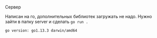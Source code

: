Сервер 

Написан на го, дополнительных библиотек загружать не надо. 
Нужно зайти в папку server и сделать `go run .`

`go version: go1.13.3 darwin/amd64` 